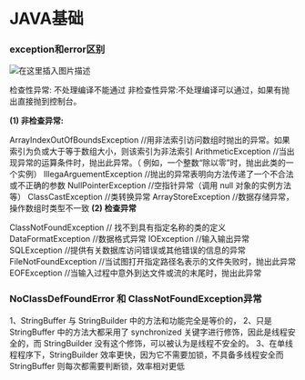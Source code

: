 # **JAVA基础**



### exception和error区别

![在这里插入图片描述](https://img-blog.csdnimg.cn/20210603143107974.jpg?x-oss-process=image/watermark,type_ZmFuZ3poZW5naGVpdGk,shadow_10,text_aHR0cHM6Ly9ibG9nLmNzZG4ubmV0L3dlaXhpbl81MjE4ODM3NA==,size_16,color_FFFFFF,t_70#pic_center)

检查性异常: 不处理编译不能通过
非检查性异常:不处理编译可以通过，如果有抛出直接抛到控制台。

**(1) 非检查异常:**

ArrayIndexOutOfBoundsException //用非法索引访问数组时抛出的异常。如果索引为负或大于等于数组大小，则该索引为非法索引
ArithmeticException //当出现异常的运算条件时，抛出此异常。（ 例如，一个整数“除以零”时，抛出此类的一个实例）
IllegaArguementException //抛出的异常表明向方法传递了一个不合法或不正确的参数
NullPointerException //空指针异常（调用 null 对象的实例方法等）
ClassCastException //类转换异常
ArrayStoreException //数据存储异常，操作数组时类型不一致
**(2) 检查异常**

ClassNotFoundException // 找不到具有指定名称的类的定义
DataFormatException //数据格式异常
IOException //输入输出异常
SQLException //提供有关数据库访问错误或其他错误的信息的异常
FileNotFoundException //当试图打开指定路径名表示的文件失败时，抛出此异常
EOFException //当输入过程中意外到达文件或流的末尾时，抛出此异常

### NoClassDefFoundError 和 ClassNotFoundException异常



1、StringBuffer 与 StringBuilder 中的方法和功能完全是等价的，
2、只是 StringBuffer 中的方法大都采用了 synchronized 关键字进行修饰，因此是线程安全的，而
StringBuilder 没有这个修饰，可以被认为是线程不安全的。
3、在单线程程序下，StringBuilder 效率更快，因为它不需要加锁，不具备多线程安全而 StringBuffer 则每次都需要判断锁，效率相对更低
